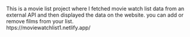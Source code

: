 This is a movie list project where I fetched movie watch list data from an external API and then displayed the data on the website. you can add or remove films from your list.                                                 
     htps://moviewatchlist1.netlify.app/      
 
